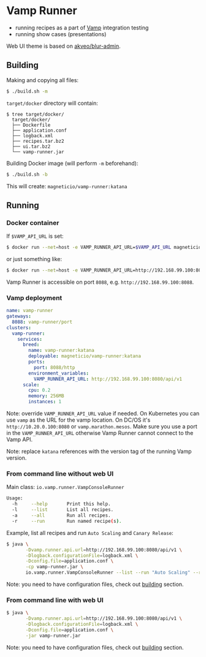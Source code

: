 # Vamp Runner

- running recipes as a part of [Vamp](https://github.com/magneticio/vamp) integration testing
- running show cases (presentations)

Web UI theme is based on [akveo/blur-admin](https://github.com/akveo/blur-admin).

## Building

Making and copying all files:

```sh
$ ./build.sh -m
```

`target/docker` directory will contain:

```
$ tree target/docker/
  target/docker/
  ├── Dockerfile
  ├── application.conf
  ├── logback.xml
  ├── recipes.tar.bz2
  ├── ui.tar.bz2
  └── vamp-runner.jar
```

Building Docker image (will perform `-m` beforehand):

```sh
$ ./build.sh -b
```

This will create: `magneticio/vamp-runner:katana`

## Running

### Docker container

If `$VAMP_API_URL` is set:

```sh
$ docker run --net=host -e VAMP_RUNNER_API_URL=$VAMP_API_URL magneticio/vamp-runner:katana
```

or just something like:

```sh
$ docker run --net=host -e VAMP_RUNNER_API_URL=http://192.168.99.100:8080/api/v1 magneticio/vamp-runner:katana
```

Vamp Runner is accessible on port `8088`, e.g. `http://192.168.99.100:8088`.

### Vamp deployment

```yaml
name: vamp-runner
gateways:
  8088: vamp-runner/port
clusters:
  vamp-runner:
    services:
      breed:
        name: vamp-runner:katana
        deployable: magneticio/vamp-runner:katana
        ports:
          port: 8088/http
        environment_variables:
          VAMP_RUNNER_API_URL: http://192.168.99.100:8080/api/v1
      scale:
        cpu: 0.2       
        memory: 256MB
        instances: 1
```

Note: override `VAMP_RUNNER_API_URL` value if needed. On Kubernetes you can use `vamp` as the URL for the vamp location. On DC/OS it's `http://10.20.0.100:8080` or `vamp.marathon.mesos`. Make sure you use a port in the `VAMP_RUNNER_API_URL` otherwise Vamp Runner cannot connect to the Vamp API.

Note: replace `katana` references with the version tag of the running Vamp version. 

### From command line without web UI

Main class: `io.vamp.runner.VampConsoleRunner`

```sh
Usage:
  -h     --help       Print this help.
  -l     --list       List all recipes.
  -a     --all        Run all recipes.
  -r     --run        Run named recipe(s).
```

Example, list all recipes and run `Auto Scaling` and `Canary Release`: 

```sh
$ java \
       -Dvamp.runner.api.url=http://192.168.99.100:8080/api/v1 \
       -Dlogback.configurationFile=logback.xml \
       -Dconfig.file=application.conf \
       -cp vamp-runner.jar \
       io.vamp.runner.VampConsoleRunner --list --run "Auto Scaling" --run "Canary Release"
```

Note: you need to have configuration files, check out [building](#building) section.

### From command line with web UI 

```sh
$ java \
       -Dvamp.runner.api.url=http://192.168.99.100:8080/api/v1 \
       -Dlogback.configurationFile=logback.xml \
       -Dconfig.file=application.conf \
       -jar vamp-runner.jar
```

Note: you need to have configuration files, check out [building](#building) section.
